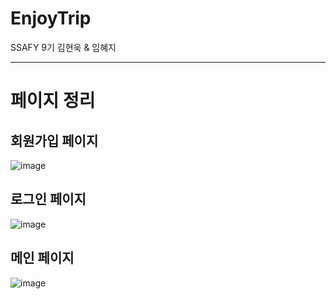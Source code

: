 # EnjoyTrip

SSAFY 9기 김현욱 &amp; 임혜지

---

# 페이지 정리
## 회원가입 페이지
![image](/uploads/645d3fe5e355249875fbe3f8be753174/image.png)

## 로그인 페이지
![image](/uploads/e67ca88c1916015e9a9380bd29a132ad/image.png)

## 메인 페이지
![image](/uploads/5b50dae36f125d4fcd287ab3f8f7fa4e/image.png)

